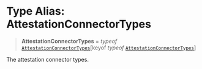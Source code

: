 # Type Alias: AttestationConnectorTypes

> **AttestationConnectorTypes** = *typeof* [`AttestationConnectorTypes`](../variables/AttestationConnectorTypes.md)\[keyof *typeof* [`AttestationConnectorTypes`](../variables/AttestationConnectorTypes.md)\]

The attestation connector types.
